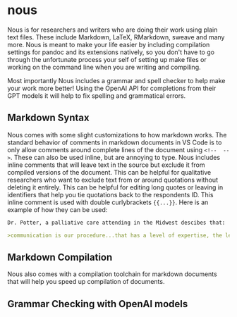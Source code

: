 # nous

Nous is for researchers and writers who are doing their work using plain text files. These include Markdown, LaTeX, RMarkdown, sweave and many more. Nous is meant to make your life easier by including compilation settings for pandoc and its extensions natively, so you don't have to go through the unfortunate process your self of setting up make files or working on the command line when you are writing and compiling. 

Most importantly Nous includes a grammar and spell checker to help make your work more better! Using the OpenAI API for completions from their GPT models it will help to fix spelling and grammatical errors.

## Markdown Syntax

Nous comes with some slight customizations to how markdown works. The standard behavior of comments in markdown documents in VS Code is to only allow comments around complete lines of the document using `<!--  -->`. These can also be used inline, but are annoying to type. Nous includes inline comments that will leave text in the source but exclude it from compiled versions of the document. This can be helpful for qualitative researchers who want to exclude text from or around quotations without deleting it entirely. This can be helpful for editing long quotes or leaving in identifiers that help you tie quotations back to the respondents ID. This inline comment is used with double curlybrackets `{{...}}`. Here is an example of how they can be used:

```markdown
Dr. Potter, a palliative care attending in the Midwest descibes that:

>communication is our procedure...that has a level of expertise, the level of skill, level of protocol,{{ if you will,}} that may be similar, or different, but may have parallels to{{, you know,}} what a more traditional proceduralist, a vascular surgeon, a neurosurgeon might do. {{So I think that I think that does ring true that we,}} That is something we spend a lot of time on, that we have training in, we have an appreciation of, we enjoy doing it, for the most part, we have time to do it.{{ Right.}} There’s also an economy of time, right? That I will have more time than, you know, an internal medicine doctor who as eight different patients they need to see that afternoon. Whereas I have three patients I need to see for example. {{ PAL-PH/A-013 Midwest Male Attending }}
```

## Markdown Compilation

Nous also comes with a compilation toolchain for markdown documents that will help you speed up compilation of documents.

## Grammar Checking with OpenAI models

